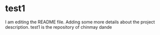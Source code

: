 # test1
I am editing the README file. Adding some more details about the project description.
test1 is the repository of chinmay dande

